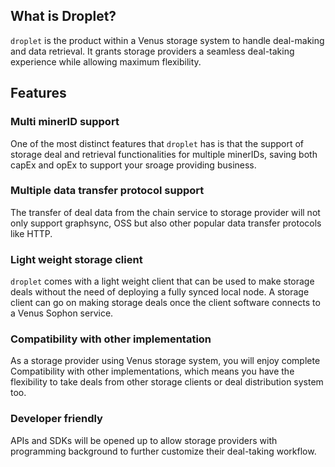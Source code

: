 ## What is Droplet?

`droplet` is the product within a Venus storage system to handle deal-making and data retrieval. It grants storage providers a seamless deal-taking experience while allowing maximum flexibility.  

## Features

### Multi minerID support

One of the most distinct features that `droplet` has is that the support of storage deal and retrieval functionalities for multiple minerIDs, saving both capEx and opEx to support your sroage providing business. 

### Multiple data transfer protocol support

The transfer of deal data from the chain service to storage provider will not only support graphsync, OSS but also other popular data transfer protocols like HTTP.

### Light weight storage client

`droplet` comes with a light weight client that can be used to make storage deals without the need of deploying a fully synced local node. A storage client can go on making storage deals once the client software connects to a Venus Sophon service.

### Compatibility with other implementation

As a storage provider using Venus storage system, you will enjoy complete Compatibility with other implementations, which means you have the flexibility to take deals from other storage clients or deal distribution system too.  

### Developer friendly

APIs and SDKs will be opened up to allow storage providers with programming background to further customize their deal-taking workflow.
